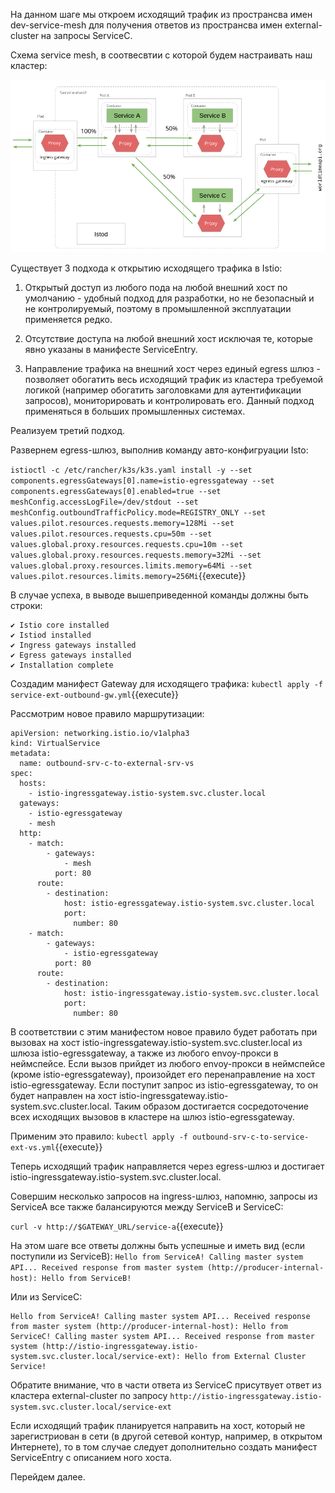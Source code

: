 На данном шаге мы откроем исходящий трафик из пространсва имен dev-service-mesh для получения ответов из пространсва имен external-cluster на запросы ServiceC.

Схема service mesh, в соотвесвтии с которой будем настраивать наш кластер:

![Mesh configuration](../assets/sc2-4.png)

Существует 3 подхода к открытию исходящего трафика в Istio:

1) Открытый доступ из любого пода на любой внешний хост по умолчанию - удобный подход для разработки, но не безопасный и не контролируемый, поэтому в промышленной эксплуатации применяется редко.

2) Отсутствие доступа на любой внешний хост исключая те, которые явно указаны в манифесте ServiceEntry.

3) Направление трафика на внешний хост через единый egress шлюз - позволяет обогатить весь исходящий трафик из кластера требуемой логикой (например обогатить заголовками для аутентификации запросов), мониторировать и контролировать его. Данный подход применяться в больших промышленных системах.

Реализуем третий подход.

Развернем egress-шлюз, выполнив команду авто-конфигруации Isto:

`istioctl -c /etc/rancher/k3s/k3s.yaml install -y --set components.egressGateways[0].name=istio-egressgateway --set components.egressGateways[0].enabled=true --set meshConfig.accessLogFile=/dev/stdout --set meshConfig.outboundTrafficPolicy.mode=REGISTRY_ONLY --set values.pilot.resources.requests.memory=128Mi --set values.pilot.resources.requests.cpu=50m --set values.global.proxy.resources.requests.cpu=10m --set values.global.proxy.resources.requests.memory=32Mi --set values.global.proxy.resources.limits.memory=64Mi --set values.pilot.resources.limits.memory=256Mi`{{execute}}

В случае успеха, в выводе вышеприведенной команды должны быть строки:
```
✔ Istio core installed                                                        
✔ Istiod installed                                                            
✔ Ingress gateways installed                                                  
✔ Egress gateways installed                                                   
✔ Installation complete
```

Создадим манифест Gateway для исходящего трафика:
`kubectl apply -f service-ext-outbound-gw.yml`{{execute}}

Рассмотрим новое правило маршрутизации:
```
apiVersion: networking.istio.io/v1alpha3
kind: VirtualService
metadata:
  name: outbound-srv-c-to-external-srv-vs
spec:
  hosts:
    - istio-ingressgateway.istio-system.svc.cluster.local
  gateways:
    - istio-egressgateway
    - mesh
  http:
    - match:
        - gateways:
            - mesh
          port: 80
      route:
        - destination:
            host: istio-egressgateway.istio-system.svc.cluster.local
            port:
              number: 80
    - match:
        - gateways:
            - istio-egressgateway
          port: 80
      route:
        - destination:
            host: istio-ingressgateway.istio-system.svc.cluster.local
            port:
              number: 80
```

В соответствии с этим манифестом новое правило будет работать при вызовах на хост istio-ingressgateway.istio-system.svc.cluster.local из шлюза istio-egressgateway, а также из любого envoy-прокси в неймспейсе. Если вызов прийдет из любого envoy-прокси в неймспейсе (кроме istio-egressgateway), произойдет его перенаправление на хост istio-egressgateway. Если поступит запрос из istio-egressgateway, то он будет направлен на хост istio-ingressgateway.istio-system.svc.cluster.local. Таким образом достигается сосредоточение всех исходящих вызовов в кластере на шлюз istio-egressgateway.

Применим это правило:
`kubectl apply -f outbound-srv-c-to-service-ext-vs.yml`{{execute}}

Теперь исходящий трафик направляется через egress-шлюз и достигает istio-ingressgateway.istio-system.svc.cluster.local.

Совершим несколько запросов на ingress-шлюз, напомню, запросы из ServiceA все также балансируются между ServiceB и ServiceC:

`curl -v http://$GATEWAY_URL/service-a`{{execute}}

На этом шаге все ответы должны быть успешные и иметь вид (если поступили из ServiceB):
`Hello from ServiceA! Calling master system API... Received response from master system (http://producer-internal-host): Hello from ServiceB!`

Или из ServiceC:
```
Hello from ServiceA! Calling master system API... Received response from master system (http://producer-internal-host): Hello from ServiceC! Calling master system API... Received response from master system (http://istio-ingressgateway.istio-system.svc.cluster.local/service-ext): Hello from External Cluster Service!
```

Обратите внимание, что в части ответа из ServiceC присутвует ответ из кластера external-cluster по запросу `http://istio-ingressgateway.istio-system.svc.cluster.local/service-ext`

Если исходящий трафик планируется направить на хост, который не зарегистриован в сети (в другой сетевой контур, например, в открытом Интернете), то в том случае следует дополнительно создать манифест ServiceEntry с описанием ного хоста.

Перейдем далее.